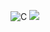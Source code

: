 ![C](https://img.shields.io/badge/c-%2300599C.svg?style=for-the-badge&logo=c&logoColor=white)
<img src="https://img.shields.io/badge/Python-3766AB?style=flat-square&logo=Python&logoColor=white"/></a>
